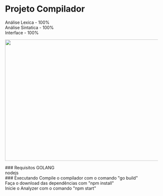 # Projeto Compilador
Análise Lexica - 100% </br>
Análise Sintatica - 100% </br>
Interface - 100% </br>
<p align="center">
  <img width="716" height="400" src="https://i.imgur.com/tPYn8Vc.png">
</p>
### Requisitos
GOLANG </br>
nodejs </br>
### Executando
Compile o compilador com o comando "go build" </br>
Faça o download das dependências com "npm install" </br>
Inicie o Analyzer com o comando "npm start" </br>

